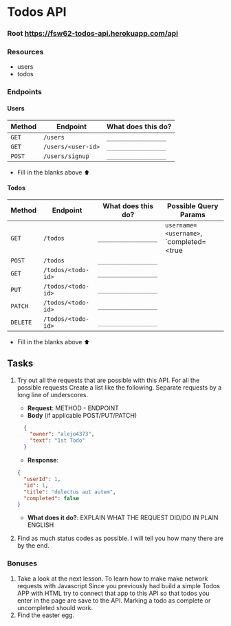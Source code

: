 # Todos API

### Root https://fsw62-todos-api.herokuapp.com/api

### Resources
* users
* todos

### Endpoints

#### Users
| Method | Endpoint           | What does this do? |
|--------|--------------------|--------------------|
| `GET`  | `/users`           | `_________________`|
| `GET`  | `/users/<user-id>` | `_________________`|
| `POST`  | `/users/signup`   | `_________________`|


* Fill in the blanks above :arrow_up: 

#### Todos
| Method   | Endpoint           | What does this do? | Possible Query Params |
|----------|--------------------|--------------------|-----------------------|
| `GET`    | `/todos`           | `_________________`| `username=<username>`, `completed=<true|false>`
| `POST`   | `/todos`           | `_________________`||
| `GET`    | `/todos/<todo-id>` | `_________________`||
| `PUT`    | `/todos/<todo-id>` | `_________________`||
| `PATCH`  | `/todos/<todo-id>` | `_________________`||
| `DELETE` | `/todos/<todo-id>` | `_________________`||

* Fill in the blanks above :arrow_up: 

## Tasks
1. Try out all the requests that are possible with this API. For all the possible requests Create a list like the following.
Separate requests by a long line of underscores.
    * **Request**: METHOD - ENDPOINT
    * **Body** (if applicable POST/PUT/PATCH)
    ```json
      {
        "owner": "alejo4373",
        "text": "1st Todo"
      }
    ```
    * **Response**:
    ```json
    {
      "userId": 1,
      "id": 1,
      "title": "delectus aut autem",
      "completed": false
    }
    ```
    * **What does it do?**: EXPLAIN WHAT THE REQUEST DID/DO IN PLAIN ENGLISH

2. Find as much status codes as possible. I will tell you how many there are by the end.

### Bonuses
1. Take a look at the next lesson. To learn how to make make network requests with Javascript
Since you previously had build a simple Todos APP with HTML try to connect that app to this
API so that todos you enter in the page are save to the API. Marking a todo as complete or uncompleted
should work.
2. Find the easter egg.
